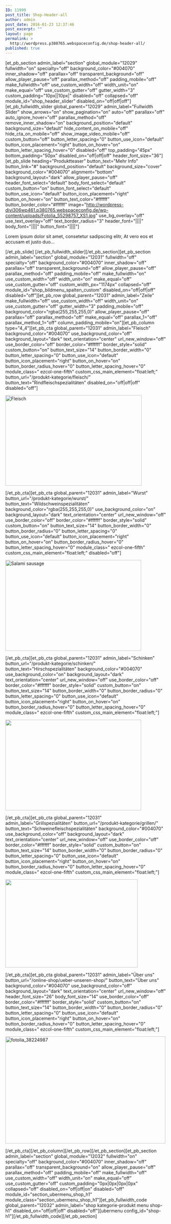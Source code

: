 ```yaml
---
ID: 11999
post_title: Shop-Header-all
author: admin
post_date: 2016-01-23 12:37:46
post_excerpt: ""
layout: page
permalink: >
  http://wordpress.p380765.webspaceconfig.de/shop-header-all/
published: true
---
```

[et_pb_section admin_label="section" global_module="12029" fullwidth="on" specialty="off" background_color="#004070" inner_shadow="off" parallax="off" transparent_background="off" allow_player_pause="off" parallax_method="off" padding_mobile="off" make_fullwidth="off" use_custom_width="off" width_unit="on" make_equal="off" use_custom_gutter="off" gutter_width="3" custom_padding="10px||10px|" disabled="off" collapsed="off" module_id="shop_header_slider" disabled_on="off|off|off"][et_pb_fullwidth_slider global_parent="12029" admin_label="Fullwidth Slider" show_arrows="on" show_pagination="on" auto="off" parallax="off" auto_ignore_hover="off" parallax_method="off" remove_inner_shadow="on" background_position="default" background_size="default" hide_content_on_mobile="off" hide_cta_on_mobile="off" show_image_video_mobile="off" custom_button="off" button_letter_spacing="0" button_use_icon="default" button_icon_placement="right" button_on_hover="on" button_letter_spacing_hover="0" disabled="off" top_padding="45px" bottom_padding="50px" disabled_on="off|off|off" header_font_size="36"] [et_pb_slide heading="Produktteaser" button_text="Mehr Info" button_link="#" background_position="default" background_size="cover" background_color="#004070" alignment="bottom" background_layout="dark" allow_player_pause="off" header_font_select="default" body_font_select="default" custom_button="on" button_font_select="default" button_use_icon="default" button_icon_placement="right" button_on_hover="on" button_text_color="#ffffff" button_border_color="#ffffff" image="http://wordpress-divi306wp461.p380765.webspaceconfig.de/wp-content/uploads/Fotolia_55298757_XS1.jpg" use_bg_overlay="off" use_text_overlay="off" text_border_radius="3" header_font="||||" body_font="||||" button_font="||||"]
<p class="p1">Lorem ipsum dolor sit amet, consetetur sadipscing elitr, At vero eos et accusam et justo duo...</p>
[/et_pb_slide] [/et_pb_fullwidth_slider][/et_pb_section][et_pb_section admin_label="section" global_module="12031" fullwidth="off" specialty="off" background_color="#004070" inner_shadow="off" parallax="off" transparent_background="off" allow_player_pause="off" parallax_method="off" padding_mobile="off" make_fullwidth="on" use_custom_width="off" width_unit="on" make_equal="off" use_custom_gutter="off" custom_width_px="1174px" collapsed="off" module_id="shop_bildmenu_spalten_custom" disabled_on="off|off|off" disabled="off"][et_pb_row global_parent="12031" admin_label="Zeile" make_fullwidth="off" use_custom_width="off" width_unit="on" use_custom_gutter="off" gutter_width="3" padding_mobile="off" background_color="rgba(255,255,255,0)" allow_player_pause="off" parallax="off" parallax_method="off" make_equal="off" parallax_1="off" parallax_method_1="off" column_padding_mobile="on"][et_pb_column type="4_4"][et_pb_cta global_parent="12031" admin_label="Fleisch" background_color="#004070" use_background_color="off" background_layout="dark" text_orientation="center" url_new_window="off" use_border_color="off" border_color="#ffffff" border_style="solid" custom_button="on" button_text_size="14" button_border_width="0" button_letter_spacing="0" button_use_icon="default" button_icon_placement="right" button_on_hover="on" button_border_radius_hover="0" button_letter_spacing_hover="0" module_class=" ezcol-one-fifth" custom_css_main_element="float:left;" button_url="/produkt-kategorie/fleisch/" button_text="Rindfleischspezialitäten" disabled_on="off|off|off" disabled="off"]

<a href="/produkt-kategorie/fleisch/"><img class="alignnone wp-image-11675 size-full" src="http://wordpress-divi306wp461.p380765.webspaceconfig.de/wp-content/uploads/Fotolia_64119735_XS.jpg" alt="Fleisch" width="426" height="282" /></a>

[/et_pb_cta][et_pb_cta global_parent="12031" admin_label="Wurst" button_url="/produkt-kategorie/wurst/" button_text="Wildschweinspezialitäten" background_color="rgba(255,255,255,0)" use_background_color="on" background_layout="dark" text_orientation="center" url_new_window="off" use_border_color="off" border_color="#ffffff" border_style="solid" custom_button="on" button_text_size="14" button_border_width="0" button_border_radius="0" button_letter_spacing="0" button_use_icon="default" button_icon_placement="right" button_on_hover="on" button_border_radius_hover="0" button_letter_spacing_hover="0" module_class=" ezcol-one-fifth" custom_css_main_element="float:left;" disabled="off"]

<a href="/produkt-kategorie/wurst/"><img class="alignnone size-full wp-image-11674" src="http://wordpress-divi306wp461.p380765.webspaceconfig.de/wp-content/uploads/Fotolia_54905133_XS.jpg" alt="Salami sausage" width="424" height="283" /></a>

[/et_pb_cta][et_pb_cta global_parent="12031" admin_label="Schinken" button_url="/produkt-kategorie/schinken/" button_text="Hirschspezialitäten" background_color="#004070" use_background_color="on" background_layout="dark" text_orientation="center" url_new_window="off" use_border_color="off" border_color="#ffffff" border_style="solid" custom_button="on" button_text_size="14" button_border_width="0" button_border_radius="0" button_letter_spacing="0" button_use_icon="default" button_icon_placement="right" button_on_hover="on" button_border_radius_hover="0" button_letter_spacing_hover="0" module_class=" ezcol-one-fifth" custom_css_main_element="float:left;"]

<a href="/produkt-kategorie/schinken/"><img class="alignnone wp-image-11676 size-full" src="http://wordpress-divi306wp461.p380765.webspaceconfig.de/wp-content/uploads/Fotolia_73614761_XS.jpg" alt="" width="424" height="283" /></a>

[/et_pb_cta][et_pb_cta global_parent="12031" admin_label="Grillspezialitäten" button_url="/produkt-kategorie/grillen/" button_text="Schweinefleischspezialitäten" background_color="#004070" use_background_color="off" background_layout="dark" text_orientation="center" url_new_window="off" use_border_color="off" border_color="#ffffff" border_style="solid" custom_button="on" button_text_size="14" button_border_width="0" button_border_radius="0" button_letter_spacing="0" button_use_icon="default" button_icon_placement="right" button_on_hover="on" button_border_radius_hover="0" button_letter_spacing_hover="0" module_class=" ezcol-one-fifth" custom_css_main_element="float:left;"]

<a href="/produkt-kategorie/grillen/"><img class="alignnone wp-image-11678 size-full" src="http://wordpress-divi306wp461.p380765.webspaceconfig.de/wp-content/uploads/Fotolia_81858013_XS-e1453416398163.jpg" alt="" width="413" height="275" /></a>

[/et_pb_cta][et_pb_cta global_parent="12031" admin_label="Über uns" button_url="/online-shop/ueber-unseren-shop/" button_text="Über uns" background_color="#004070" use_background_color="off" background_layout="dark" text_orientation="center" url_new_window="off" header_font_size="26" body_font_size="14" use_border_color="off" border_color="#ffffff" border_style="solid" custom_button="on" button_text_size="14" button_border_width="0" button_border_radius="0" button_letter_spacing="0" button_use_icon="default" button_icon_placement="right" button_on_hover="on" button_border_radius_hover="0" button_letter_spacing_hover="0" module_class=" ezcol-one-fifth" custom_css_main_element="float:left;"]

<a href="/online-shop/ueber-unseren-shop/"><img class="alignnone size-full wp-image-11878" src="http://wordpress-divi306wp461.p380765.webspaceconfig.de/wp-content/uploads/fotolia_38224987.jpg" alt="fotolia_38224987" width="500" height="334" /></a>

[/et_pb_cta][/et_pb_column][/et_pb_row][/et_pb_section][et_pb_section admin_label="section" global_module="12032" fullwidth="on" specialty="off" background_color="#004070" inner_shadow="off" parallax="off" transparent_background="on" allow_player_pause="off" parallax_method="off" padding_mobile="off" make_fullwidth="off" use_custom_width="off" width_unit="on" make_equal="off" use_custom_gutter="off" custom_padding="0px|0px|0px|0px" collapsed="off" disabled_on="off|off|on" disabled="off" module_id="section_ubermenu_shop_h1" module_class="section_ubermenu_shop_h1"][et_pb_fullwidth_code global_parent="12032" admin_label="shop kategorie-produkt menu shop-h1" disabled_on="off|off|off" disabled="off"][ubermenu config_id="shop-h1"][/et_pb_fullwidth_code][/et_pb_section]